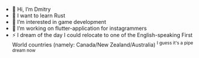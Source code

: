 - 👋 Hi, I’m Dmitry
- 🌱 I want to learn Rust
- 👀 I’m interested in game development
- 🔭 I’m working on flutter-application for instagrammers
- ⚡ I dream of the day I could relocate to one of the English-speaking First World countries (namely: Canada/New Zealand/Australia) <sup>I guess it's a pipe dream now</sup>
<!--
- 💞️ I’m looking to collaborate on ...
- 📫 How to reach me ...
-->
